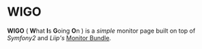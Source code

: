 WIGO
====

**WIGO** ( **W**hat **I**s **G**oing **O**n ) is a *simple* monitor page built on top of *Symfony2* and *Liip's* [Monitor Bundle][1].

[1]: https://github.com/liip/LiipMonitorBundle
